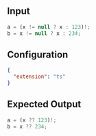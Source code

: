 
## Input
```javascript input
a = (x != null ? x : 123)!;
b = x != null ? x : 234;
```

## Configuration
```json configuration
{
  "extension": "ts"
}
```

## Expected Output
```javascript expected output
a = (x ?? 123)!;
b = x ?? 234;
```
